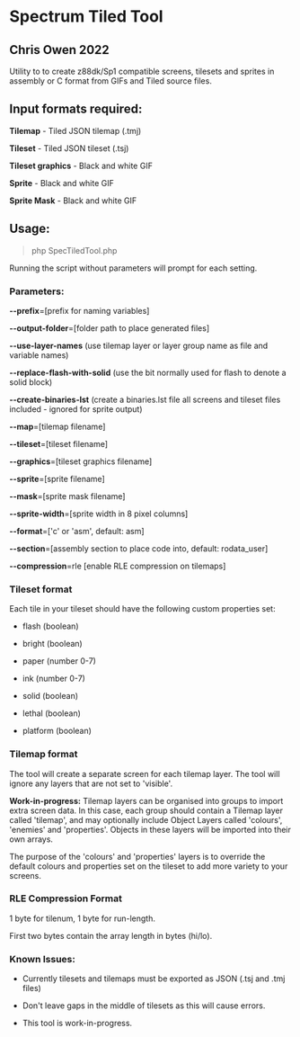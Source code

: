 # Spectrum Tiled Tool
## Chris Owen 2022

Utility to to create z88dk/Sp1 compatible screens, tilesets and sprites in assembly or C format from GIFs and Tiled source files.

## Input formats required:

**Tilemap** - Tiled JSON tilemap (.tmj)

**Tileset** - Tiled JSON tileset (.tsj)

**Tileset graphics** - Black and white GIF

**Sprite** - Black and white GIF

**Sprite Mask** - Black and white GIF


## Usage:

> php SpecTiledTool.php

Running the script without parameters will prompt for each setting.


### Parameters:

**--prefix**=[prefix for naming variables]

**--output-folder**=[folder path to place generated files]

**--use-layer-names** (use tilemap layer or layer group name as file and variable names)

**--replace-flash-with-solid** (use the bit normally used for flash to denote a solid block)

**--create-binaries-lst** (create a binaries.lst file all screens and tileset files included - ignored for sprite output)

**--map**=[tilemap filename]

**--tileset**=[tileset filename]

**--graphics**=[tileset graphics filename]

**--sprite**=[sprite filename]

**--mask**=[sprite mask filename]

**--sprite-width**=[sprite width in 8 pixel columns]

**--format**=['c' or 'asm', default: asm]

**--section**=[assembly section to place code into, default: rodata_user]

**--compression**=rle [enable RLE compression on tilemaps]

### Tileset format ###

Each tile in your tileset should have the following custom properties set:

* flash (boolean)

* bright (boolean)

* paper (number 0-7)

* ink (number 0-7)

* solid (boolean)

* lethal (boolean)

* platform (boolean)



### Tilemap format ###

The tool will create a separate screen for each tilemap layer. The tool will ignore any layers that are not set to 'visible'.

**Work-in-progress:** Tilemap layers can be organised into groups to import extra screen data. In this case, each group should contain a Tilemap layer called 'tilemap', and may optionally include Object Layers called 'colours', 'enemies' and 'properties'. Objects in these layers will be imported into their own arrays.

The purpose of the 'colours' and 'properties' layers is to override the default colours and properties set on the tileset to add more variety to your screens.


### RLE Compression Format

1 byte for tilenum, 1 byte for run-length.

First two bytes contain the array length in bytes (hi/lo).

### Known Issues:

* Currently tilesets and tilemaps must be exported as JSON (.tsj and .tmj files)

* Don't leave gaps in the middle of tilesets as this will cause errors.

* This tool is work-in-progress.

